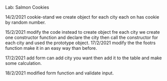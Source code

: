 Lab: Salmon Cookies

14/2/2021 cookie-stand we create object for each city each on has cookie by random number.

15/2/2021 modify the code instead to create object fre each city we create one constructor function and declare the city then call the constructor for each city and used the prototype object. 17/2/2021 modify the the footrs function make it in an easy way than before.

17/2/2021 add form can add city you want then add it to the table and make some calculation.


18/2/2021 modified form function and validate input.
